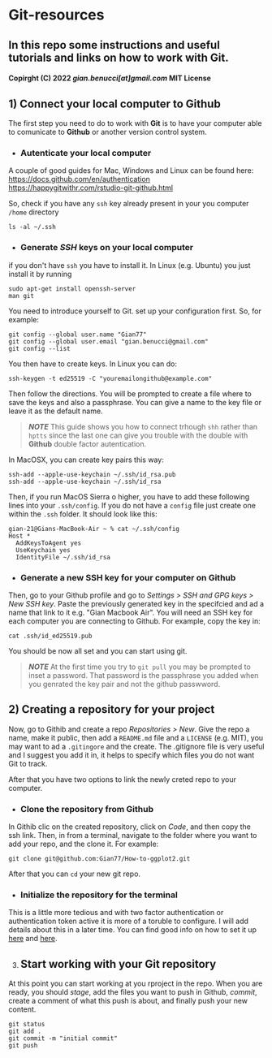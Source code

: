 # Git-resources

## In this repo some instructions and useful tutorials and links on how to work with Git.

#### Copirght (C) 2022 *gian.benucci[at]gmail.com* MIT License

## 1) Connect your local computer to Github

The first step you need to do to work with **Git** is to have your computer able to comunicate to **Github** or another version control system.

* ### Autenticate your local computer

A couple of good guides for Mac, Windows and Linux can be found here: <bc>
https://docs.github.com/en/authentication
https://happygitwithr.com/rstudio-git-github.html

So, check if you have any `ssh` key already present in your you computer `/home` directory

```
ls -al ~/.ssh
```
* ### Generate *SSH* keys on your local computer

if you don't have `ssh` you have to install it. In Linux (e.g. Ubuntu) you just install it by running
```
sudo apt-get install openssh-server
man git
```
You need to introduce yourself to Git. set up your configuration first. So, for example:

```
git config --global user.name "Gian77"
git config --global user.email "gian.benucci@gmail.com"
git config --list
```
You then have to create keys. In Linux you can do:
```
ssh-keygen -t ed25519 -C "youremailongithub@example.com"
```
Then follow the directions. You will be prompted to create a file where to save the keys and also a passphrase. You can give a name to the key file or leave it as the default name.

> **_NOTE_** This guide shows you how to connect trhough `shh` rather than `hptts` since the last one can give you
> trouble with the double with **Github** double factor autentication.

In MacOSX, you can create key pairs this way:
```
ssh-add --apple-use-keychain ~/.ssh/id_rsa.pub
ssh-add --apple-use-keychain ~/.ssh/id_rsa
```
Then, if you run MacOS Sierra o higher, you have to add these following lines into your `.ssh/config`.
If you do not have a `config` file just create one within the `.ssh` folder. It should look like this:
```
gian-21@Gians-MacBook-Air ~ % cat ~/.ssh/config
Host *
  AddKeysToAgent yes
  UseKeychain yes
  IdentityFile ~/.ssh/id_rsa
```

* ### Generate a new SSH key for your computer on Github

Then, go to your Github profile and go to *Settings > SSH and GPG keys > New SSH key*. Paste the previously generated key in the specifcied and ad a name that link to it e.g. "Gian Macbook Air". You will need an SSH key for each computer you are connecting to Github. For example, copy the key in:
```
cat .ssh/id_ed25519.pub
```
You should be now all set and you can start using git.

> **_NOTE_** At the first time you try to `git pull` you may be prompted to inset a password. That password is the passphrase you added when you genrated the key pair and not the github passwword.


## 2) Creating a repository for your project

Now, go to Githib and create a repo *Repositories > New*. Give the repo a name, make it public, then add a `README.md` file and a `LICENSE` (e.g. MIT), you may want to ad a `.gitingore` and the create.
The .gitignore file is very useful and I suggest you add it in, it helps to specify which files you do not want Git to track.

After that you have two options to link the newly creted repo to your computer.

* ### Clone the repository from Github

In Githib clic on the created repository, click on *Code*, and then copy the ssh link. Then, in from a terminal, navigate to the folder where you want to add your repo, and the clone it. For example:

```
git clone git@github.com:Gian77/How-to-ggplot2.git
```
After that you can `cd` your new git repo.

* ### Initialize the repository for the terminal

This is a little more tedious and with two factor authentication or authentication token active it is more of a toruble to configure. I will add details about this in a later time. You can find good info on how to set it up [here](https://docs.github.com/en/get-started/importing-your-projects-to-github/importing-source-code-to-github/adding-an-existing-project-to-github-using-the-command-line) and [here](https://github.com/donnemartin/gitsome#enabling-bash-completions).

3) ## Start working with your Git repository

At this point you can start working at you rproject in the repo. When you are ready, you should *stage*, add the files you want to push in Github, *commit*, create a comment of what this push is about, and finally push your new content.

```
git status
git add .
git commit -m "initial commit"
git push
```
